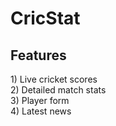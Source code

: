 <h1> CricStat </h1>

<h2> Features</h2>
1) Live cricket scores<br/>
2) Detailed match stats<br/>
3) Player form <br/>
4) Latest news <br/>
